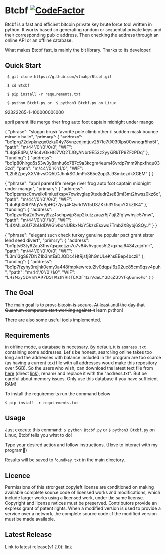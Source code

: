 
# Btcbf  [![CodeFactor](https://www.codefactor.io/repository/github/vlnahp/btcbf/badge/main)](https://www.codefactor.io/repository/github/vlnahp/btcbf/overview/main)
Btcbf is a fast and efficient bitcoin private key brute force tool written in python. It works based on generating random or sequential private keys and their corresponding public address. Then checking the address through an online API or an offline database.

What makes Btcbf fast, is mainly the bit library. Thanks to its developer!

## **Quick Start**
```
 $ git clone https://github.com/vlnahp/Btcbf.git

 $ cd Btcbf

 $ pip install -r requirements.txt

 $ python Btcbf.py or  $ python3 Btcbf.py on Linux
```


92322265-1-100000000000

april parent life merge river frog auto foot captain midnight under mango


 {
  "phrase": "slogan brush favorite pole climb other ill sudden mask bounce miracle hello",
  "primary": {
    "address": "bc1prg72dvpknzqx0zka04y78vnzedjmtjuv257fc7t0030lps00wneqr5hx5f",
    "path": "m/44'/0'/0'/0/0",
    "WIF": "L4g8E4PajMRc4vGkHfd7VQ2TJGyANbr9E53z2yyKiRkTP9ZFzPDq"
  },
  "funding": {
    "address": "bc1p80hlrgq5s53w3y8nnhu6x787c9a3kcgm4eum46vrdp7mm9hpxfhqu033zd",
    "path": "m/44'/0'/0'/1/0",
    "WIF": "L2h8ZpeyXXVihvsCQ5LCJhnkSGJmPc365e2opj3J93mkezdkXGEM"
  }
}

{
  "phrase": "april parent life merge river frog auto foot captain midnight under mango",
  "primary": {
    "address": "bc1ptsmsc0nwelk4lmluefxspv7xwkvglap9tedudr2ze83ml3mt2hwsz0kz6c",
    "path": "m/44'/0'/0'/0/0",
    "WIF": "L4uKjbX6tYMqVoBpHQ77jvq4FQvrkfW15U3ZKkh3Yf5qcYXkZtK4"
  },
  "funding": {
    "address": "bc1pzvrl5a2d3wvyj9zz4schpwjp3up2kutzzaazr5j7lujt2fglywhsjc57mw",
    "path": "m/44'/0'/0'/1/0",
    "WIF": "L4XMLx6U72bUdDWGtvboNUBkxNxY5kzxEsxwqFTmb2X8ybj6SQyJ"
  }
}

{
  "phrase": "elegant such check turkey genuine popular pact grant sister lend seed divert",
  "primary": {
    "address": "bc1pts63ty62au3fhs7qsgxejjzn7u7v84v5vgcqs5t2vqxhaj6434zqjnfnlr",
    "path": "m/44'/0'/0'/0/0",
    "WIF": "L3m13gS87DNZ1b3mtEaDJQDc4HtRjsfj8hGnULeKhsEBep4bczii"
  },
  "funding": {
    "address": "bc1p7fzyhy3rejhk0emy0a448fmpkewrctu2lv0dqpzl6z02uc85cm9qsv4puh",
    "path": "m/44'/0'/0'/1/0",
    "WIF": "L4sNxySDVhNAK7BSHXztNRKTEX3F1tzrVdaLYSDqZS3YFq8umoPJ"
  }
}






## The Goal
The main goal is to ~~prove bitcoin is secure. At least until the day that Quantum computers start working against it~~ learn python! 

There are also some useful tools implemented.



## **Requirements**

  In offline mode, a database is necessary. By default, it is `address.txt` containing some addresses. Let's be honest, searching online takes too long and the addresses with balance included in the program are too scarce (as having a current text file with all addresses would make this repository over 5GB). So the users who wish, can download the latest text file from [here](http://addresses.loyce.club/) (direct [link](http://addresses.loyce.club/Bitcoin_addresses_LATEST.txt.gz)), rename and replace it with the "address.txt". But be careful about memory issues. Only use this database if you have sufficient RAM!

To install the requirements run the command below:

```$ pip install -r requirements.txt```  


## **Usage**
Just execute this command: `$ python Btcbf.py` or `$ python3 Btcbf.py` on Linux, Btcbf tells you what to do!

Type your desired action and follow instructions. (I love to interact with my program🙂)

Results will be saved to `foundkey.txt` in the main directory.

## **Licence**

Permissions of this strongest copyleft license are conditioned on making available complete source code of licensed works and modifications, which include larger works using a licensed work, under the same license. Copyright and license notices must be preserved. Contributors provide an express grant of patent rights. When a modified version is used to provide a service over a network, the complete source code of the modified version must be made available.




## Latest Release
Link to latest release(v1.2.0): [link](https://github.com/vlnahp/Btcbf/releases/download/v1.2.1/Btcbf-windows64-v.1.2.0.tar.xz)
